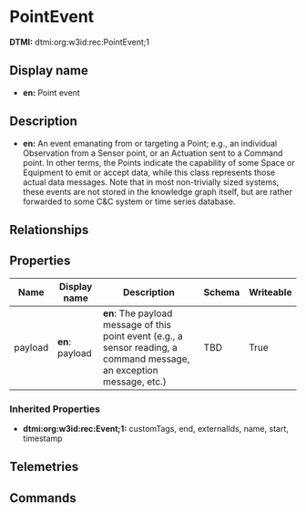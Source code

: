 # PointEvent
**DTMI:** dtmi:org:w3id:rec:PointEvent;1
## Display name
- **en:** Point event
## Description
- **en:** An event emanating from or targeting a Point; e.g., an individual Observation from a Sensor point, or an Actuation sent to a Command point. In other terms, the Points indicate the capability of some Space or Equipment to emit or accept data, while this class represents those actual data messages. Note that in most non-trivially sized systems, these events are not stored in the knowledge graph itself, but are rather forwarded to some C&C system or time series database.
## Relationships
## Properties
|Name|Display name|Description|Schema|Writeable|
|-|-|-|-|-|
|payload|**en**: payload|**en**: The payload message of this point event (e.g., a sensor reading, a command message, an exception message, etc.)|TBD|True
### Inherited Properties
* **dtmi:org:w3id:rec:Event;1:** customTags, end, externalIds, name, start, timestamp
## Telemetries
## Commands
